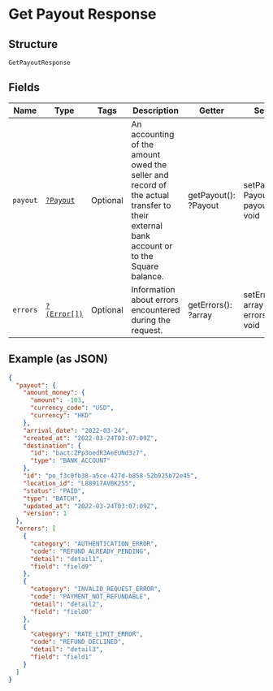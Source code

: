 
# Get Payout Response

## Structure

`GetPayoutResponse`

## Fields

| Name | Type | Tags | Description | Getter | Setter |
|  --- | --- | --- | --- | --- | --- |
| `payout` | [`?Payout`](../../doc/models/payout.md) | Optional | An accounting of the amount owed the seller and record of the actual transfer to their<br>external bank account or to the Square balance. | getPayout(): ?Payout | setPayout(?Payout payout): void |
| `errors` | [`?(Error[])`](../../doc/models/error.md) | Optional | Information about errors encountered during the request. | getErrors(): ?array | setErrors(?array errors): void |

## Example (as JSON)

```json
{
  "payout": {
    "amount_money": {
      "amount": -103,
      "currency_code": "USD",
      "currency": "HKD"
    },
    "arrival_date": "2022-03-24",
    "created_at": "2022-03-24T03:07:09Z",
    "destination": {
      "id": "bact:ZPp3oedR3AeEUNd3z7",
      "type": "BANK_ACCOUNT"
    },
    "id": "po_f3c0fb38-a5ce-427d-b858-52b925b72e45",
    "location_id": "L88917AVBK2S5",
    "status": "PAID",
    "type": "BATCH",
    "updated_at": "2022-03-24T03:07:09Z",
    "version": 1
  },
  "errors": [
    {
      "category": "AUTHENTICATION_ERROR",
      "code": "REFUND_ALREADY_PENDING",
      "detail": "detail1",
      "field": "field9"
    },
    {
      "category": "INVALID_REQUEST_ERROR",
      "code": "PAYMENT_NOT_REFUNDABLE",
      "detail": "detail2",
      "field": "field0"
    },
    {
      "category": "RATE_LIMIT_ERROR",
      "code": "REFUND_DECLINED",
      "detail": "detail3",
      "field": "field1"
    }
  ]
}
```

